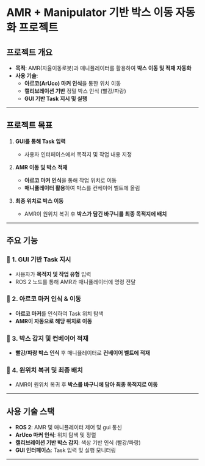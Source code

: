 # AMR + Manipulator 기반 박스 이동 자동화 프로젝트

## 프로젝트 개요
- **목적**: AMR(자율이동로봇)과 매니퓰레이터를 활용하여 **박스 이동 및 적재 자동화**
- **사용 기술**:
  - **아르코(ArUco) 마커 인식**을 통한 위치 이동
  - **캘리브레이션 기반** 정밀 박스 인식 (빨강/파랑)
  - **GUI 기반 Task 지시 및 실행**

---

## 프로젝트 목표
1. **GUI를 통해 Task 입력**
   - 사용자 인터페이스에서 목적지 및 작업 내용 지정

2. **AMR 이동 및 박스 적재**
   - **아르코 마커 인식**을 통해 작업 위치로 이동
   - **매니퓰레이터 활용**하여 박스를 컨베이어 벨트에 올림

3. **최종 위치로 박스 이동**
   - AMR이 원위치 복귀 후 **박스가 담긴 바구니를 최종 목적지에 배치**  

---

## 주요 기능
### 🔹 1. GUI 기반 Task 지시  
- 사용자가 **목적지 및 작업 유형** 입력  
- ROS 2 노드를 통해 AMR과 매니퓰레이터에 명령 전달  

### 🔹 2. 아르코 마커 인식 & 이동  
- **아르코 마커**를 인식하여 Task 위치 탐색  
- **AMR이 자동으로 해당 위치로 이동**  

### 🔹 3. 박스 감지 및 컨베이어 적재  
- **빨강/파랑 박스 인식** 후 매니퓰레이터로 **컨베이어 벨트에 적재**  

### 🔹 4. 원위치 복귀 및 최종 배치  
- AMR이 원위치 복귀 후 **박스를 바구니에 담아 최종 목적지로 이동**  

---

## 사용 기술 스택
- **ROS 2**: AMR 및 매니퓰레이터 제어 및 gui 통신
- **ArUco 마커 인식**: 위치 탐색 및 정렬
- **캘리브레이션 기반 박스 감지**: 색상 기반 인식 (빨강/파랑)
- **GUI 인터페이스**: Task 입력 및 실행 모니터링

---
